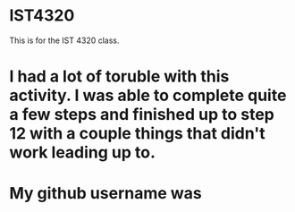 # IST4320
This is for the IST 4320 class.
# I had a lot of toruble with this activity. I was able to complete quite a few steps and finished up to step 12 with a couple things that didn't work leading up to. 
# My github username was 
